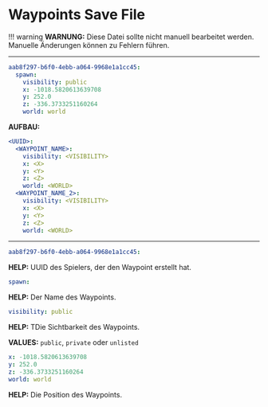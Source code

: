 # Waypoints Save File

!!! warning
    **WARNUNG:** Diese Datei sollte nicht manuell bearbeitet werden. Manuelle Änderungen können zu Fehlern führen.

---

```yaml
aab8f297-b6f0-4ebb-a064-9968e1a1cc45:
  spawn:
    visibility: public
    x: -1018.5820613639708
    y: 252.0
    z: -336.3733251160264
    world: world
```

**AUFBAU:**

```yaml
<UUID>:
  <WAYPOINT_NAME>:
    visibility: <VISIBILITY>
    x: <X>
    y: <Y>
    z: <Z>
    world: <WORLD>
  <WAYPOINT_NAME_2>:
    visibility: <VISIBILITY>
    x: <X>
    y: <Y>
    z: <Z>
    world: <WORLD>
```

---

```yaml
aab8f297-b6f0-4ebb-a064-9968e1a1cc45:
```

**HELP:** UUID des Spielers, der den Waypoint erstellt hat.

```yaml
spawn:
```

**HELP:** Der Name des Waypoints.

```yaml
visibility: public
```

**HELP:** TDie Sichtbarkeit des Waypoints.

**VALUES:** `public`, `private` oder `unlisted`

```yaml
x: -1018.5820613639708
y: 252.0
z: -336.3733251160264
world: world
```

**HELP:** Die Position des Waypoints.
